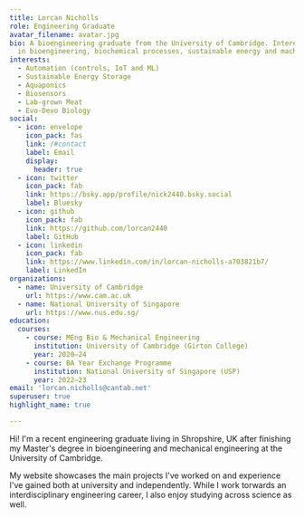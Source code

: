 ```yaml
---
title: Lorcan Nicholls
role: Engineering Graduate
avatar_filename: avatar.jpg
bio: A bioengineering graduate from the University of Cambridge. Interested
  in bioengineering, biochemical processes, sustainable energy and machine learning.
interests:
  - Automation (controls, IoT and ML)
  - Sustainable Energy Storage
  - Aquaponics
  - Biosensors
  - Lab-grown Meat
  - Evo-Devo Biology
social:
  - icon: envelope
    icon_pack: fas
    link: /#contact
    label: Email
    display:
      header: true
  - icon: twitter
    icon_pack: fab
    link: https://bsky.app/profile/nick2440.bsky.social
    label: Bluesky
  - icon: github
    icon_pack: fab
    link: https://github.com/lorcan2440
    label: GitHub
  - icon: linkedin
    icon_pack: fab
    link: https://www.linkedin.com/in/lorcan-nicholls-a703821b7/
    label: LinkedIn
organizations:
  - name: University of Cambridge
    url: https://www.cam.ac.uk
  - name: National University of Singapore
    url: https://www.nus.edu.sg/
education:
  courses:
    - course: MEng Bio & Mechanical Engineering
      institution: University of Cambridge (Girton College)
      year: 2020—24
    - course: BA Year Exchange Programme
      institution: National University of Singapore (USP)
      year: 2022—23
email: 'lorcan.nicholls@cantab.net'
superuser: true
highlight_name: true

---
```


Hi! I'm a recent engineering graduate living in Shropshire, UK after finishing my Master's degree in bioengineering and mechanical engineering at the University of Cambridge.

My website showcases the main projects I've worked on and experience I've gained both at university and independently. While I work torwards an interdisciplinary engineering career, I also enjoy studying across science as well.
